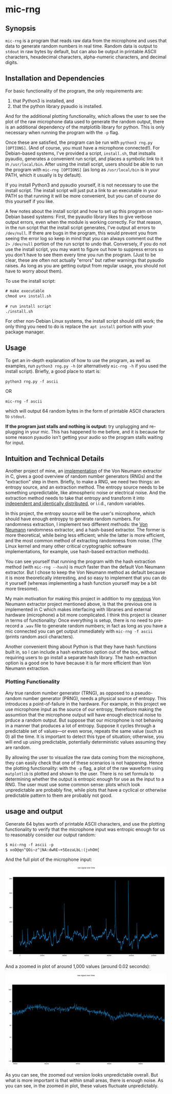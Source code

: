 # mic-rng

## Synopsis

`mic-rng` is a program that reads raw data from the microphone and uses that data to generate random numbers in real time. Random data is output to `stdout` in raw bytes by default, but can also be output in printable ASCII characters, hexadecimal characters, alpha-numeric characters, and decimal digits. 

## Installation and Dependencies

For basic functionality of the program, the only requirements are: 

1. that Python3 is installed, and 
2. that the python library pyaudio is installed.

And for the additional plotting functionality, which allows the user to see the plot of the raw microphone data used to generate the random output, there is an additional dependency of the matplotlib library for python. This is only necessary when running the program with the `-p` flag.

Once these are satisfied, the program can be run with `python3 rng.py [OPTIONS]`. (And of course, you must have a microphone connected!). For Debian-based systems, I've provided a script, `install.sh`, that instsalls pyaudio, generates a convenient run script, and places a symbolic link to it in `/usr/local/bin`. After using the install script, users should be able to run the program with `mic-rng [OPTIONS]` (as long as `/usr/local/bin` is in your PATH, which it usually is by default).

If you install Python3 and pyaudio yourself, it is not necessary to use the install script. The install script will just put a link to an executable in your PATH so that running it will be more convenient, but you can of course do this yourself if you like.

A few notes about the install script and how to set up this program on non-Debian based systems: First, the pyaudio library likes to give verbose output errors, even when the module is working correctly. For that reason, in the run script that the install script generates, I've output all errors to `/dev/null`. If there are bugs in the program, this would prevent you from seeing the error log so keep in mind that you can always comment out the `2> /dev/null` portion of the run script to undo that. Conversely, if you do not use the install script, you may want to figure out how to suppress errors so you don't have to see them every time you run the program. (Just to be clear, these are often not actually "errors" but rather warnings that pyaudio raises. As long as you are getting output from regular usage, you should not have to worry about them).

To use the install script:

```
# make executable
chmod u+x install.sh

# run install script
./install.sh
```

For other non-Debian Linux systems, the install script should still work; the only thing you need to do is replace the `apt install` portion with your package manager.

## Usage

To get an in-depth explanation of how to use the program, as well as examples, run `python3 rng.py -h` (or alternatively `mic-rng -h` if you used the install script). Briefly, a good place to start is:

`python3 rng.py -f ascii`

OR

`mic-rng -f ascii`

which will output 64 random bytes in the form of printable ASCII characters to `stdout`.

**If the program just stalls and nothing is output:** try unplugging and re-plugging in your mic. This has happened to me before, and it is because for some reason pyaudio isn't getting your audio so the program stalls waiting for input.

## Intuition and Technical Details

Another project of mine, an [implementation](https://github.com/akblakney/Von-Neumann-randomness-extractor) of the Von Neumann extractor in C, gives a good overview of random number generators (RNGs) and the "extraction" step in them. Briefly, to make a RNG, we need two things: an entropy source, and an extraction method. The entropy source needs to be something unpredictable, like atmospheric noise or electrical noise. And the extraction method needs to take that entropy and transform it into [independent and identically distributed](https://en.wikipedia.org/wiki/Independent_and_identically_distributed_random_variables), or i.i.d., random variables. 

In this project, the entropy source will be the user's microphone, which should have enough entroypy to generate random numbers. For randomness extraction, I implement two different methods: the [Von Neumann](https://en.wikipedia.org/wiki/Randomness_extractor#Von_Neumann_extractor) randomness extractor, and a hash-based extractor. The former is more theoretical, while being less efficient; while the latter is more efficient, and the most common method of extracting randomness from noise. (The Linux kernel and many other critical cryptographic software implementations, for example, use hash-based extraction methods).

You can see yourself that running the program with the hash extraction method (with `mic-rng --hash`) is *much* faster than the default Von Neumann extractor. But I chose to keep the Von Neumann method as default because it is more theoretically interesting, and so easy to implement that you can do it yourself (whereas implementing a hash function yourself may be a bit more tiresome).

My main motivation for making this project in addition to my [previous](https://github.com/akblakney/Von-Neumann-randomness-extractor) Von Neumann extractor project mentioned above, is that the previous one is implemented in C which makes interfacing with libraries and external hardware (microphone) a bit more complicated. I think this project is cleaner in terms of functionality: Once everything is setup, there is no need to pre-record a `.wav` file to generate random numbers; in fact as long as you have a mic connected you can get output immediately with `mic-rng -f ascii` (prints random ascii characters).

Another convenient thing about Python is that they have hash functions built in, so I can include a hash extraction option out of the box, without requiring users to go install a separate hash library. The hash extraction option is a good one to have because it is far more efficient than Von Neumann extraction.

### Plotting Functionality

Any true random number generator (TRNG), as opposed to a pseudo-random number generator (PRNG), needs a physical source of entropy. This introduces a point-of-failure in the hardware. For example, in this project we use microphone input as the source of our entropy, therefoore making the assumtion that the microphone output will have enough electrical noise to prduce a random output. But suppose that our microphone is not behaving in a manner that produces a lot of entropy. Suppose it cycles through a predictable set of values—or even worse, repeats the same value (such as 0) all the time. It is important to detect this type of situation; otherwise, you will end up using predictable, potentially deterministic values assuming they are random. 

By allowing the user to visualize the raw data coming from the microphone, they can easily check that one of these scenarios is not happening. Hence the plotting functionality: with the `-p` flag, a plot of the raw waveform using `matplotlib` is plotted and shown to the user. There is no set formula to determining whether the output is entropic enough for use as the input to a RNG. The user must use some common sense: plots which look unpredictable are probably fine, while plots that have a cyclical or otherwise predictable pattern to them are probably not good.

## usage and output

Generate 64 bytes worth of printable ASCII characters, and use the plotting functionality to verify that the microphone input was entropic enough for us to reasonably consider our output random:

```
$ mic-rng -f ascii -p
$ xoD@qn^QOi~z^|NA:dwRE~+5EezaLbL:(jvhOH{
```

And the full plot of the microphone input:

![h](figures/full_plot.png)

And a zoomed in plot of around 1,000 values (around 0.02 seconds):

![h](figures/zoomed_in.png)

As you can see, the zoomed out version looks unpredictable overall. But what is more important is that within small areas, there is enough noise. As you can see, in the zoomed in plot, these values fluctuate unpredictably.
